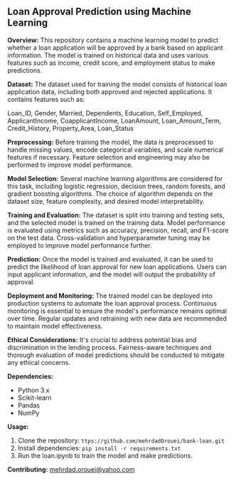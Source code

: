 ## Loan Approval Prediction using Machine Learning


**Overview:**
This repository contains a machine learning model to predict whether a loan application will be approved by a bank based on applicant information. The model is trained on historical data and uses various features such as income, credit score, and employment status to make predictions.

**Dataset:**
The dataset used for training the model consists of historical loan application data, including both approved and rejected applications. It contains features such as:

Loan_ID,
Gender,
Married,
Dependents,
Education,
Self_Employed,
ApplicantIncome,
CoapplicantIncome,
LoanAmount,
Loan_Amount_Term,
Credit_History,
Property_Area,
Loan_Status


**Preprocessing:**
Before training the model, the data is preprocessed to handle missing values, encode categorical variables, and scale numerical features if necessary. Feature selection and engineering may also be performed to improve model performance.

**Model Selection:**
Several machine learning algorithms are considered for this task, including logistic regression, decision trees, random forests, and gradient boosting algorithms. The choice of algorithm depends on the dataset size, feature complexity, and desired model interpretability.

**Training and Evaluation:**
The dataset is split into training and testing sets, and the selected model is trained on the training data. Model performance is evaluated using metrics such as accuracy, precision, recall, and F1-score on the test data. Cross-validation and hyperparameter tuning may be employed to improve model performance further.

**Prediction:**
Once the model is trained and evaluated, it can be used to predict the likelihood of loan approval for new loan applications. Users can input applicant information, and the model will output the probability of approval.

**Deployment and Monitoring:**
The trained model can be deployed into production systems to automate the loan approval process. Continuous monitoring is essential to ensure the model's performance remains optimal over time. Regular updates and retraining with new data are recommended to maintain model effectiveness.

**Ethical Considerations:**
It's crucial to address potential bias and discrimination in the lending process. Fairness-aware techniques and thorough evaluation of model predictions should be conducted to mitigate any ethical concerns.

**Dependencies:**
- Python 3.x
- Scikit-learn
- Pandas
- NumPy

**Usage:**
1. Clone the repository: `ttps://github.com/mehrdadOrouei/bank-loan.git`
2. Install dependencies: `pip install -r requirements.txt`
3. Run the loan.ipynb to train the model and make predictions.

**Contributing:**
mehrdad.orouei@yahoo.com

